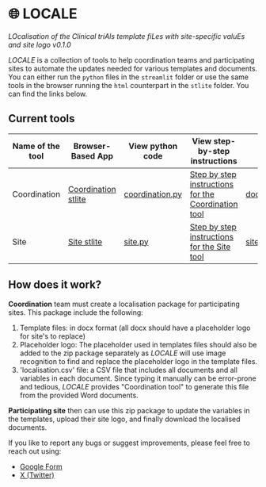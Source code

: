 # 🌐 LOCALE

*LOcalisation of the Clinical triAls template fiLes with site-specific valuEs and site logo*
*v0.1.0*

*LOCALE* is a collection of tools to help coordination teams and participating sites to automate the updates needed for various templates and documents. You can either run the `python` files in the `streamlit` folder or use the same tools in the browser running the `html` counterpart in the `stlite` folder. You can find the links below.

## Current tools

| Name of the tool | Browser-Based App                                            | View python code                                             | View step-by-step instructions                               | Example files                                                |
| ---------------- | ------------------------------------------------------------ | ------------------------------------------------------------ | ------------------------------------------------------------ | ------------------------------------------------------------ |
| Coordination     | [Coordination stlite](https://erdemdemir.github.io/locale/stlite/coordination.html) | [coordination.py](https://github.com/erdemdemir/locale/blob/main/streamlit/coordination.py) | [Step by step instructions for the Coordination tool](https://github.com/erdemdemir/locale/wiki/Step-by-step-instructions-for-the-Coordination-tool) | [docx_files.zip](https://erdemdemir.github.io/locale/example_files/docx_files.zip) |
| Site             | [Site stlite](https://erdemdemir.github.io/locale/stlite/site.html) | [site.py](https://github.com/erdemdemir/locale/blob/main/streamlit/site.py) | [Step by step instructions for the Site tool](https://github.com/erdemdemir/locale/wiki/Step-by-step-instructions-for-the-Site-tool) | [site_example_files.zip](https://erdemdemir.github.io/locale/example_files/site_example_files.zip) |

## How does it work?

**Coordination** team must create a localisation package for participating sites. This package include the following:

1. Template files: in docx format (all docx should have a placeholder logo for site's to replace)
2. Placeholder logo: The placeholder used in templates files should also be added to the zip package separately as *LOCALE* will use image recognition to find and replace the placeholder logo in the template files.
3. 'localisation.csv' file: a CSV file that includes all documents and all variables in each document. Since typing it manually can be error-prone and tedious, *LOCALE* provides "Coordination tool" to generate this file from the provided Word documents.

**Participating site** then can use this zip package to update the variables in the templates, upload their site logo, and finally download the localised documents.

If you like to report any bugs or suggest improvements, please feel free to reach out using:

- [Google Form](https://docs.google.com/forms/d/e/1FAIpQLSejkERce_tGQ7JJUFsxdxymT9G3tJW4g-Rl6y4GZRj2X18C-g/viewform?usp=sf_link) 
- [X (Twitter)](https://x.com/erdemdemir)